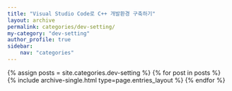 ```yaml
---
title: "Visual Studio Code로 C++ 개발환경 구축하기"
layout: archive
permalink: categories/dev-setting/
my-category: "dev-setting"
author_profile: true
sidebar: 
    nav: "categories"
---
```


{% assign posts = site.categories.dev-setting %}
{% for post in posts %} {% include archive-single.html type=page.entries_layout %} {% endfor %}
